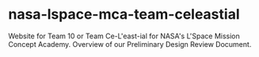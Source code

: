 # nasa-lspace-mca-team-celeastial
Website for Team 10 or Team Ce-L'east-ial for NASA's L'Space Mission Concept Academy. Overview of our Preliminary Design Review Document.
